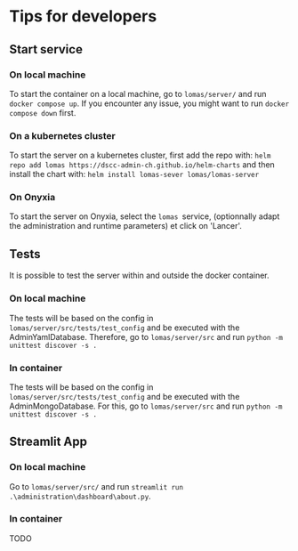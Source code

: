 # Tips for developers

## Start service
### On local machine
To start the container on a local machine, go to `lomas/server/` and run `docker compose up`. 
If you encounter any issue, you might want to run `docker compose down` first.

### On a kubernetes cluster
To start the server on a kubernetes cluster, first add the repo with:
`helm repo add lomas https://dscc-admin-ch.github.io/helm-charts`
and then install the chart with:
`helm install lomas-sever lomas/lomas-server`

### On Onyxia
To start the server on Onyxia, select the `lomas `service, (optionnally adapt the administration and runtime parameters) et click on 'Lancer'.

## Tests
It is possible to test the server within and outside the docker container.

### On local machine
The tests will be based on the config in `lomas/server/src/tests/test_config` and be executed with the AdminYamlDatabase. 
Therefore, go to `lomas/server/src` and run `python -m unittest discover -s .`

### In container
The tests will be based on the config in `lomas/server/src/tests/test_config` and be executed with the AdminMongoDatabase. For this, go to `lomas/server/src` and run `python -m unittest discover -s .`

## Streamlit App

### On local machine
Go to `lomas/server/src/` and run `streamlit run .\administration\dashboard\about.py`.

### In container
TODO